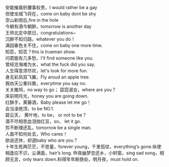 安能摧眉折腰事权贵，I would rather be a gay  
但使龙城飞将在，come on baby dont be shy  
空山新雨后,fire in the hole  
今朝有酒今朝醉，tomorrow is another day  
王师北定中原日，congratulations~  
沉醉不知归路，whatever you do！  
满园春色关不住，come on baby one more time.  
知否，知否？this is trueman show.  
问君能有几多愁，I'll find someone like you.  
曾经沧海难为水，what the fuck did you say.  
人生得意须尽欢，let's look for more fun.  
身无彩凤双飞翼，Fly aroud an apple tree.  
我劝天公重抖擞，everytime you say no.  
关关雎鸠，no way to go； 窈窕淑女，where are you？  
床前明月光，honey you are going down.  
红酥手，黄藤酒，Baby please let me go！  
会当凌绝顶，to be NO.1.  
碧云天， 黄叶地，to be， or not to be？  
滴不尽相思血泪抛红豆，so， let it go.  
剪不断理还乱，tomorrow be a single man.  
人面不知何处去，Who cares！  
欲说还休，却道baby who are you？  
十年生死两茫茫，不思量，forever young，千里孤坟，everything‘s gone.纵使相逢应不识，尘满面，hair’s long. 昨夜幽梦忽还乡，小轩窗，sing sad song，相顾无言，only tears down.料得年年断肠处，明月夜，must hold on.  
